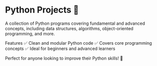 # Python Projects 🐍
A collection of Python programs covering fundamental and advanced concepts, including data structures, algorithms, object-oriented programming, and more.

Features
✅ Clean and modular Python code
✅ Covers core programming concepts
✅ Ideal for beginners and advanced learners

Perfect for anyone looking to improve their Python skills! 🚀

